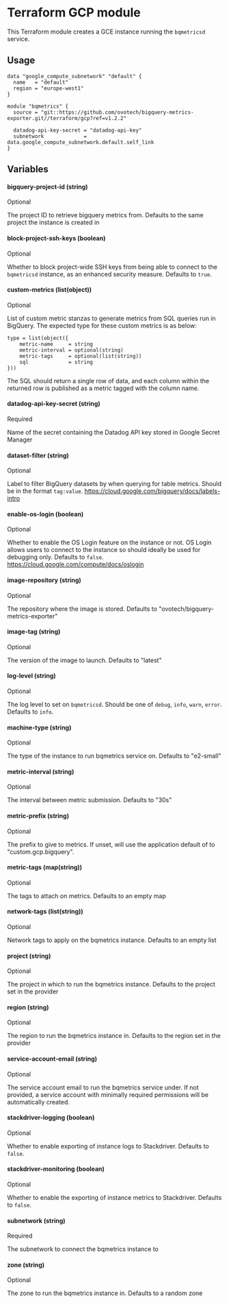 # Terraform GCP module
This Terraform module creates a GCE instance running the `bqmetricsd` service.

## Usage
```hcl
data "google_compute_subnetwork" "default" {
  name   = "default"
  region = "europe-west1"
}

module "bqmetrics" {
  source = "git::https://github.com/ovotech/bigquery-metrics-exporter.git//terraform/gcp?ref=v1.2.2"

  datadog-api-key-secret = "datadog-api-key"
  subnetwork             = data.google_compute_subnetwork.default.self_link
}
```

## Variables
#### bigquery-project-id (string)
Optional

The project ID to retrieve bigquery metrics from. Defaults to the same project
the instance is created in

#### block-project-ssh-keys (boolean)
Optional

Whether to block project-wide SSH keys from being able to connect to the 
`bqmetricsd` instance, as an enhanced security measure. Defaults to `true`.

#### custom-metrics (list(object))
Optional

List of custom metric stanzas to generate metrics from SQL queries run in
BigQuery. The expected type for these custom metrics is as below:
```hcl
type = list(object({
    metric-name     = string
    metric-interval = optional(string)
    metric-tags     = optional(list(string))
    sql             = string
}))
```
The SQL should return a single row of data, and each column within the returned
row is published as a metric tagged with the column name.

#### datadog-api-key-secret (string)
Required

Name of the secret containing the Datadog API key stored in Google Secret
Manager

#### dataset-filter (string)
Optional

Label to filter BigQuery datasets by when querying for table metrics. Should be
in the format `tag:value`. https://cloud.google.com/bigquery/docs/labels-intro

#### enable-os-login (boolean)
Optional

Whether to enable the OS Login feature on the instance or not. OS Login allows
users to connect to the instance so should ideally be used for debugging only.
Defaults to `false`. https://cloud.google.com/compute/docs/oslogin

#### image-repository (string)
Optional

The repository where the image is stored. Defaults to 
"ovotech/bigquery-metrics-exporter"

#### image-tag (string)
Optional

The version of the image to launch. Defaults to "latest"

#### log-level (string)
Optional

The log level to set on `bqmetricsd`. Should be one of `debug`, `info`, `warn`,
`error`. Defaults to `info`.

#### machine-type (string)
Optional

The type of the instance to run bqmetrics service on. Defaults to "e2-small"

#### metric-interval (string)
Optional

The interval between metric submission. Defaults to "30s"

#### metric-prefix (string)
Optional

The prefix to give to metrics. If unset, will use the application 
default of to "custom.gcp.bigquery".

#### metric-tags (map(string))
Optional

The tags to attach on metrics. Defaults to an empty map

#### network-tags (list(string))
Optional

Network tags to apply on the bqmetrics instance. Defaults to an empty list

#### project (string)
Optional

The project in which to run the bqmetrics instance. Defaults to the project set in the 
provider

#### region (string)
Optional

The region to run the bqmetrics instance in. Defaults to the region set in the provider

#### service-account-email (string)
Optional

The service account email to run the bqmetrics service under. If not provided, a service
account with minimally required permissions will be automatically created.

#### stackdriver-logging (boolean)
Optional

Whether to enable exporting of instance logs to Stackdriver. Defaults to 
`false`.

#### stackdriver-monitoring (boolean)
Optional

Whether to enable the exporting of instance metrics to Stackdriver. Defaults to
`false`.

#### subnetwork (string)
Required

The subnetwork to connect the bqmetrics instance to

#### zone (string)
Optional

The zone to run the bqmetrics instance in. Defaults to a random zone
